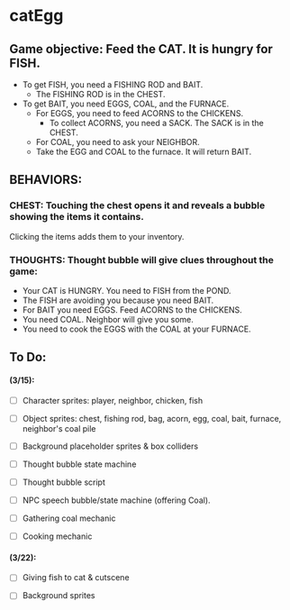 # catEgg

## Game objective: Feed the CAT. It is hungry for FISH.
* To get FISH, you need a FISHING ROD and BAIT.
	* The FISHING ROD is in the CHEST.
* To get BAIT, you need EGGS, COAL, and the FURNACE.
	* For EGGS, you need to feed ACORNS to the CHICKENS.
		* To collect ACORNS, you need a SACK. The SACK is in the CHEST.
	* For COAL, you need to ask your NEIGHBOR.
	* Take the EGG and COAL to the furnace. It will return BAIT.

## BEHAVIORS:
### CHEST: Touching the chest opens it and reveals a bubble showing the items it contains.
Clicking the items adds them to your inventory.

### THOUGHTS: Thought bubble will give clues throughout the game:
* Your CAT is HUNGRY. You need to FISH from the POND. 
* The FISH are avoiding you because you need BAIT.
* For BAIT you need EGGS. Feed ACORNS to the CHICKENS.
* You need COAL. Neighbor will give you some.
* You need to cook the EGGS with the COAL at your FURNACE.

## To Do:
#### (3/15):
- [ ] Character sprites: player, neighbor, chicken, fish
- [ ] Object sprites: chest, fishing rod, bag, acorn, egg, coal, bait, furnace, neighbor's coal pile
- [ ] Background placeholder sprites & box colliders

- [ ] Thought bubble state machine
- [ ] Thought bubble script

- [ ] NPC speech bubble/state machine (offering Coal).

- [ ] Gathering coal mechanic
- [ ] Cooking mechanic

#### (3/22):
- [ ] Giving fish to cat & cutscene
- [ ] Background sprites

